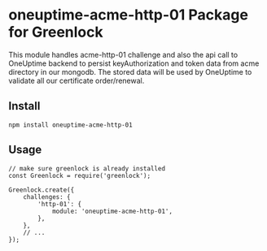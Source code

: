 # oneuptime-acme-http-01 Package for Greenlock

This module handles acme-http-01 challenge and also the api call to OneUptime backend to persist keyAuthorization and token data from acme directory in our mongodb. The stored data will be used by OneUptime to validate all our certificate order/renewal.

## Install

    npm install oneuptime-acme-http-01

## Usage

    // make sure greenlock is already installed
    const Greenlock = require('greenlock');

    Greenlock.create({
        challenges: {
            'http-01': {
                module: 'oneuptime-acme-http-01',
            },
        },
        // ...
    });
